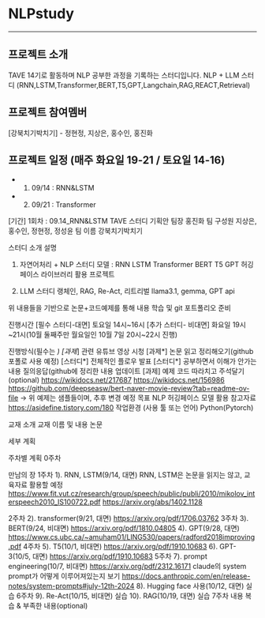 # NLPstudy
---
## 프로젝트 소개
TAVE 14기로 활동하며 NLP 공부한 과정을 기록하는 스터디입니다.
NLP + LLM 스터디 (RNN,LSTM,Transformer,BERT,T5,GPT,Langchain,RAG,REACT,Retrieval)

## 프로젝트 참여멤버
[강북치기박치기] - 정현정, 지상은, 홍수인, 홍진화

## 프로젝트 일정 (매주 화요일 19-21 / 토요일 14-16)
- 1. 09/14 : RNN&LSTM
- 2. 09/21 : Transformer



[기간] 
1회차 : 09.14_RNN&LSTM
TAVE 스터디 기획안
팀장
홍진화
팀 구성원
지상은, 홍수인, 정현정, 정성윤
팀 이름
강북치기박치기


스터디 소개 
설명
1. 자연어처리 + NLP 스터디
모델 : RNN LSTM Transformer BERT T5 GPT
허깅페이스 라이브러리 활용 프로젝트

2. LLM 스터디
랭체인, RAG, Re-Act, 리트리벌
llama3.1, gemma, GPT api

위 내용들을 기반으로 논문+코드예제를 통해 내용 학습 및 git 포트폴리오 준비

진행시간
[필수 스터디-대면] 토요일 14시~16시
[추가 스터디- 비대면] 화요일 19시~21시(10월 둘째주만 월요일인 10월 7일 20시~22시 진행)

진행방식(필수는 *)
[과제*] 관련 유튜브 영상 시청
[과제*] 논문 읽고 정리해오기(github 포폴로 사용 예정)
[스터디*] 전체적인 플로우 발표
[스터디*] 공부하면서 이해가 안가는 내용 질의응답(github에 정리한 내용 업데이트
[과제] 예제 코드 따라치고 주석달기(optional)
https://wikidocs.net/217687
https://wikidocs.net/156986
https://github.com/deepseasw/bert-naver-movie-review?tab=readme-ov-file
-> 위 예제는 샘플들이며, 추후 변경 예정
목표
NLP 허깅페이스 모델 활용
참고자료
https://asidefine.tistory.com/180
작업환경
(사용 툴
또는 언어)
Python(Pytorch)

	
교재 소개
교재 이름 및 내용
논문


세부 계획


주차별 계획
0주차


만남의 장
1주차
1). RNN, LSTM(9/14, 대면)
RNN, LSTM은 논문을 읽지는 않고, 교육자료 활용할 예정
https://www.fit.vut.cz/research/group/speech/public/publi/2010/mikolov_interspeech2010_IS100722.pdf
https://arxiv.org/abs/1402.1128


2주차
2). transformer(9/21, 대면)
https://arxiv.org/pdf/1706.03762
3주차
3). BERT(9/24, 비대면)
https://arxiv.org/pdf/1810.04805
4). GPT(9/28, 대면)
https://www.cs.ubc.ca/~amuham01/LING530/papers/radford2018improving.pdf
4주차
5). T5(10/1, 비대면)
https://arxiv.org/pdf/1910.10683
6). GPT-3(10/5, 대면)
https://arxiv.org/pdf/1910.10683
5주차
7). prompt engineering(10/7, 비대면)
https://arxiv.org/pdf/2312.16171
claude의 system prompt가 어떻게 이루어져있는지 보기
https://docs.anthropic.com/en/release-notes/system-prompts#july-12th-2024
8). Hugging face 사용(10/12, 대면)
실습
6주차
9). Re-Act(10/15, 비대면)
실습
10). RAG(10/19, 대면)
실습
7주차
내용 복습 & 부족한 내용(optional)


